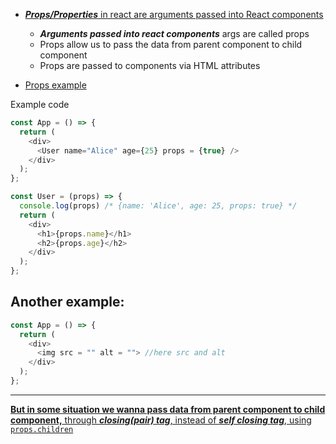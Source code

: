 - [**_Props/Properties_** in react are arguments passed into React components](https://youtu.be/M9O5AjEFzKw?si=ZWfz6_WmwFqcr4Io&t=3771)

  - **_Arguments passed into react components_** args are called props
  - Props allow us to pass the data from parent component to child component
  - Props are passed to components via HTML attributes

- [Props example](https://youtu.be/M9O5AjEFzKw?si=NSWp5xjLLRRKyjXd&t=3787)

Example code

```js
const App = () => {
  return (
    <div>
      <User name="Alice" age={25} props = {true} />
    </div>
  );
};

const User = (props) => {
  console.log(props) /* {name: 'Alice', age: 25, props: true} */
  return (
    <div>
      <h1>{props.name}</h1>
      <h2>{props.age}</h2>
    </div>
  );
};
```
 
## Another example:
```js
const App = () => {
  return (
    <div>
      <img src = "" alt = ""> //here src and alt 
    </div>
  );
};
```

----

[**But in some situation we wanna pass data from parent component to child component,** through ***closing(pair) tag***, instead of ***self closing tag***, using `props.children`](https://youtu.be/M9O5AjEFzKw?si=9h19In3dwQk2zAFG&t=4447)